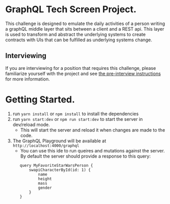 # GraphQL Tech Screen Project.

This challenge is designed to emulate the daily activities of a person writing a graphQL middle layer that sits between a client and a REST api. This layer is used to transform and abstract the underlying systems to create contracts with UIs that can be fulfilled as underlying systems change.

## Interviewing

If you are interviewing for a position that requires this challenge, please familiarize yourself with the project and see [the pre-interview instructions](PRE-INTERVIEW-INSTRUCTIONS.md) for more information.

# Getting Started.

1. run `yarn install` or `npm install` to install the dependencies
2. run `yarn start:dev` or `npm run start:dev` to start the server in dev/reload mode.
    - This will start the server and reload it when changes are made to the code.
3. The GraphQL Playground will be available at `http://localhost:4000/graphql`
    - You can use this ide to run queires and mutations against the server. By default the server should provide a response to this query:
    ```
       query MyFavoriteStarWarsPerson {
           swapiCharacterById(id: 1) {
               name
               height
               mass
               gender
           }
       }
    ```
